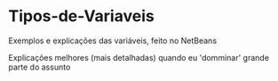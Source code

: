 # Tipos-de-Variaveis
Exemplos e explicações das variáveis, feito no NetBeans

Explicações melhores (mais detalhadas) quando eu 'domminar' grande parte do assunto

